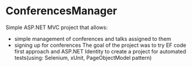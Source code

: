 # ConferencesManager

Simple ASP.NET MVC project that allows:
- simple management of conferences and talks assigned to them
- signing up for conferences
The goal of the project was to try EF code first approach and ASP.NET Identity to create a project for automated tests(using: Selenium, xUnit, PageObjectModel pattern)

